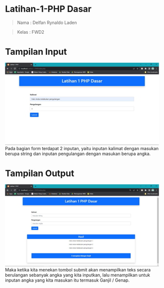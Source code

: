 # Latihan-1-PHP Dasar
> Nama : Delfan Rynaldo Laden

> Kelas : FWD2
# Tampilan Input
![Tampilan Input](images/input.JPG)
Pada bagian form terdapat 2 inputan, yaitu inputan kalimat dengan masukan berupa string dan inputan pengulangan dengan masukan berupa angka.

# Tampilan Output
![Tampilan Output](images/output.JPG)
Maka ketika kita menekan tombol submit akan menampilkan teks secara berulangan sebanyak angka yang kita inputkan, lalu menampilkan untuk inputan angka yang kita masukan itu termasuk Ganjil / Genap.